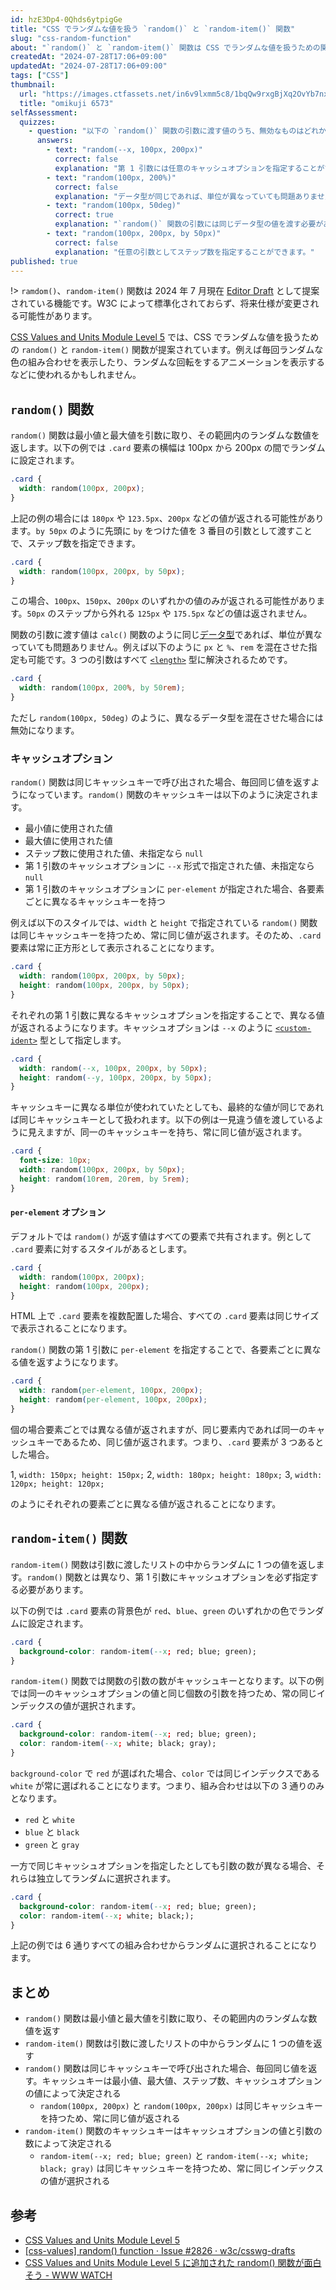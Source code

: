 ```yaml
---
id: hzE3Dp4-0Qhds6ytpigGe
title: "CSS でランダムな値を扱う `random()` と `random-item()` 関数"
slug: "css-random-function"
about: "`random()` と `random-item()` 関数は CSS でランダムな値を扱うための関数です。`random()` 関数は最小値と最大値を引数に取り、その範囲内のランダムな数値を返します。`random-item()` 関数は引数に渡したリストの中からランダムに 1 つの値を返します。"
createdAt: "2024-07-28T17:06+09:00"
updatedAt: "2024-07-28T17:06+09:00"
tags: ["CSS"]
thumbnail:
  url: "https://images.ctfassets.net/in6v9lxmm5c8/1bqQw9rxgBjXq2OvYb7nxZ/d9ba71d9cc533138ddff7430f3d8acfb/omikuji_6573.png"
  title: "omikuji 6573"
selfAssessment:
  quizzes:
    - question: "以下の `random()` 関数の引数に渡す値のうち、無効なものはどれか？"
      answers:
        - text: "random(--x, 100px, 200px)"
          correct: false
          explanation: "第 1 引数には任意のキャッシュオプションを指定することができます。"
        - text: "random(100px, 200%)"
          correct: false
          explanation: "データ型が同じであれば、単位が異なっていても問題ありません。"
        - text: "random(100px, 50deg)"
          correct: true
          explanation: "`random()` 関数の引数には同じデータ型の値を渡す必要があります。"
        - text: "random(100px, 200px, by 50px)"
          correct: false
          explanation: "任意の引数としてステップ数を指定することができます。"
published: true
---
```

!> `ramdom()`、`random-item()` 関数は 2024 年 7 月現在 [Editor Draft](https://www.w3.org/standards/types/#ED) として提案されている機能です。W3C によって標準化されておらず、将来仕様が変更される可能性があります。

[CSS Values and Units Module Level 5](https://drafts.csswg.org/css-values-5/) では、CSS でランダムな値を扱うための `random()` と `random-item()` 関数が提案されています。例えば毎回ランダムな色の組み合わせを表示したり、ランダムな回転をするアニメーションを表示するなどに使われるかもしれません。

## `random()` 関数

`random()` 関数は最小値と最大値を引数に取り、その範囲内のランダムな数値を返します。以下の例では `.card` 要素の横幅は 100px から 200px の間でランダムに設定されます。

```css
.card {
  width: random(100px, 200px);
}
```

上記の例の場合には `180px` や `123.5px`、`200px` などの値が返される可能性があります。`by 50px` のように先頭に `by` をつけた値を 3 番目の引数として渡すことで、ステップ数を指定できます。

```css
.card {
  width: random(100px, 200px, by 50px);
}
```

この場合、`100px`、`150px`、`200px` のいずれかの値のみが返される可能性があります。`50px` のステップから外れる `125px` や `175.5px` などの値は返されません。

関数の引数に渡す値は `calc()` 関数のように同じ[データ型](https://developer.mozilla.org/ja/docs/Web/CSS/CSS_Types)であれば、単位が異なっていても問題ありません。例えば以下のように `px` と `%`、`rem` を混在させた指定も可能です。3 つの引数はすべて [`<length>`](https://developer.mozilla.org/ja/docs/Web/CSS/length) 型に解決されるためです。

```css
.card {
  width: random(100px, 200%, by 50rem);
}
```

ただし `random(100px, 50deg)` のように、異なるデータ型を混在させた場合には無効になります。

### キャッシュオプション

`random()` 関数は同じキャッシュキーで呼び出された場合、毎回同じ値を返すようになっています。`random()` 関数のキャッシュキーは以下のように決定されます。

- 最小値に使用された値
- 最大値に使用された値
- ステップ数に使用された値、未指定なら `null`
- 第 1 引数のキャッシュオプションに `--x` 形式で指定された値、未指定なら `null`
- 第 1 引数のキャッシュオプションに `per-element` が指定された場合、各要素ごとに異なるキャッシュキーを持つ

例えば以下のスタイルでは、`width` と `height` で指定されている `random()` 関数は同じキャッシュキーを持つため、常に同じ値が返されます。そのため、`.card` 要素は常に正方形として表示されることになります。

```css
.card {
  width: random(100px, 200px, by 50px);
  height: random(100px, 200px, by 50px);
}
```

それぞれの第 1 引数に異なるキャッシュオプションを指定することで、異なる値が返されるようになります。キャッシュオプションは `--x` のように [`<custom-ident>`](https://developer.mozilla.org/ja/docs/Web/CSS/custom-ident) 型として指定します。

```css
.card {
  width: random(--x, 100px, 200px, by 50px);
  height: random(--y, 100px, 200px, by 50px);
}
```

キャッシュキーに異なる単位が使われていたとしても、最終的な値が同じであれば同じキャッシュキーとして扱われます。以下の例は一見違う値を渡しているように見えますが、同一のキャッシュキーを持ち、常に同じ値が返されます。

```css
.card {
  font-size: 10px;
  width: random(100px, 200px, by 50px);
  height: random(10rem, 20rem, by 5rem);
}
```

#### `per-element` オプション

デフォルトでは `random()` が返す値はすべての要素で共有されます。例として `.card` 要素に対するスタイルがあるとします。

```css
.card {
  width: random(100px, 200px);
  height: random(100px, 200px);
}
```

HTML 上で `.card` 要素を複数配置した場合、すべての `.card` 要素は同じサイズで表示されることになります。

`random()` 関数の第 1 引数に `per-element` を指定することで、各要素ごとに異なる値を返すようになります。

```css
.card {
  width: random(per-element, 100px, 200px);
  height: random(per-element, 100px, 200px);
}
```

個の場合要素ごとでは異なる値が返されますが、同じ要素内であれば同一のキャッシュキーであるため、同じ値が返されます。つまり、`.card` 要素が 3 つあるとした場合。

1, `width: 150px; height: 150px;`
2, `width: 180px; height: 180px;`
3, `width: 120px; height: 120px;`

のようにそれぞれの要素ごとに異なる値が返されることになります。

## `random-item()` 関数

`random-item()` 関数は引数に渡したリストの中からランダムに 1 つの値を返します。`random()` 関数とは異なり、第 1 引数にキャッシュオプションを必ず指定する必要があります。

以下の例では `.card` 要素の背景色が `red`、`blue`、`green` のいずれかの色でランダムに設定されます。

```css
.card {
  background-color: random-item(--x; red; blue; green);
}
```

`random-item()` 関数では関数の引数の数がキャッシュキーとなります。以下の例では同一のキャッシュオプションの値と同じ個数の引数を持つため、常の同じインデックスの値が選択されます。

```css
.card {
  background-color: random-item(--x; red; blue; green);
  color: random-item(--x; white; black; gray);
}
```

`background-color` で `red` が選ばれた場合、`color` では同じインデックスである `white` が常に選ばれることになります。つまり、組み合わせは以下の 3 通りのみとなります。

- `red` と `white`
- `blue` と `black`
- `green` と `gray`

一方で同じキャッシュオプションを指定したとしても引数の数が異なる場合、それらは独立してランダムに選択されます。

```css
.card {
  background-color: random-item(--x; red; blue; green);
  color: random-item(--x; white; black;);
}
```

上記の例では 6 通りすべての組み合わせからランダムに選択されることになります。

## まとめ

- `random()` 関数は最小値と最大値を引数に取り、その範囲内のランダムな数値を返す
- `random-item()` 関数は引数に渡したリストの中からランダムに 1 つの値を返す
- `random()` 関数は同じキャッシュキーで呼び出された場合、毎回同じ値を返す。キャッシュキーは最小値、最大値、ステップ数、キャッシュオプションの値によって決定される
  - `random(100px, 200px)` と `random(100px, 200px)` は同じキャッシュキーを持つため、常に同じ値が返される
- `random-item()` 関数のキャッシュキーはキャッシュオプションの値と引数の数によって決定される
  - `random-item(--x; red; blue; green)` と `random-item(--x; white; black; gray)` は同じキャッシュキーを持つため、常に同じインデックスの値が選択される

## 参考

- [CSS Values and Units Module Level 5](https://drafts.csswg.org/css-values-5/#randomness)
- [\[css-values\] random() function · Issue #2826 · w3c/csswg-drafts](https://github.com/w3c/csswg-drafts/issues/2826)
- [CSS Values and Units Module Level 5 に追加された random() 関数が面白そう - WWW WATCH](https://hyper-text.org/archives/2023/11/css_random_functions/)

